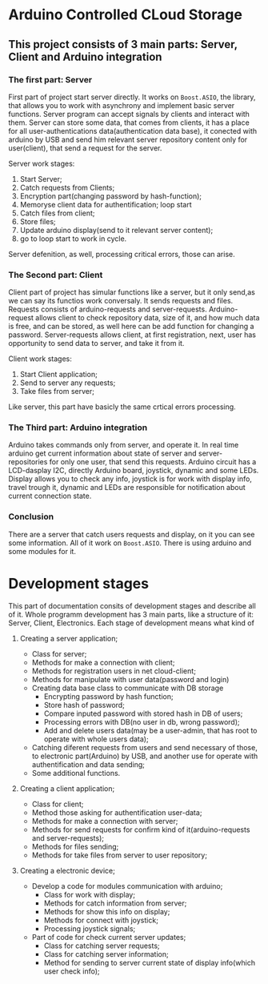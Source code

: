 # Arduino Controlled CLoud Storage

## This project consists of 3 main parts: Server, Client and Arduino integration
 
### The first part: Server
First part of project start server directly. It works on `Boost.ASIO`, the library, that allows you to work with asynchrony and implement basic server functions.
Server program can accept signals by clients and interact with them. Server can store some data, that comes from clients, it has a place for all user-authentications data(authentication data base), it conected with arduino by USB and send him relevant server repository content only for user(client), that send a request for the server. 

Server work stages:   
1. Start Server;
2. Catch requests from Clients;
3. Encryption part(changing password by hash-function);
4. Memoryse client data for authentification;
    loop start
5. Catch files from client;
6. Store files;
7. Update arduino display(send to it relevant server content);
8. go to loop start to work in cycle.

Server defenition, as well, processing critical errors, those can arise.


### The Second part: Client

Client part of project has simular functions like a server, but it only send,as we can say its functios work conversaly. It sends requests and files. Requests consists of arduino-requests and server-requests. Arduino-request allows client to check repository data, size of it, and how much data is free, and can be stored, as well here can be add function for changing a password. Server-requests allows client, at first registration, next, user has opportunity to send data to server, and take it from it. 

Client work stages:
1. Start Client application;
2. Send to server any requests;
3. Take files from server;

Like server, this part have basicly the same crtical errors processing.

### The Third part: Arduino integration

Arduino takes commands only from server, and operate it. In real time arduino get current information about state of server and server-repositories for only one user, that send this requests. 
Arduino circuit has a LCD-dasplay I2C, directly Arduino board, joystick, dynamic and some LEDs.
Display allows you to check any info, joystick is for work with display info, travel trough it, dynamic and LEDs are responsible for notification about current connection state.


### Conclusion

There are a server that catch users requests and display, on it you can see some information. All of it work on `Boost.ASIO`. There is using arduino and some modules for it. 

# Development stages

This part of documentation consits of development stages and describe all of it. Whole programm development has 3 main parts, like a structure of it: Server, Client, Electronics. Each stage of development means what kind of 

1. Creating a server application;
    * Class for server;
    * Methods for make a connection with client;
    * Methods for registration users in net cloud-client;
    * Methods for manipulate with user data(password and login)
    * Creating data base class to communicate with DB storage
        *  Encrypting password by hash function;
        *  Store hash of password;
        *  Compare inputed password with stored hash in DB of users;
        *  Processing errors with DB(no user in db, wrong password);
        *  Add and delete users data(may be a user-admin, that has root to operate with whole users data);
    * Catching diferent requests from users and send necessary of those, to electronic part(Arduino) by USB, and another use for operate with authentification and data sending;
    * Some additional functions.


2. Creating a client application;
    * Class for client;
    * Method those asking for authentification user-data;
    * Methods for make a connection with server;
    * Methods for send requests for confirm kind of it(arduino-requests and server-requests);
    * Methods for files sending;
    * Methods for take files from server to user repository;


3. Creating a electronic device;
    * Develop a code for modules communication with arduino;
        * Class for work with display;
        * Methods for catch information from server;
        * Methods for show this info on display;
        * Methods for connect with joystick;
        * Processing joystick signals;
    * Part of code for check current server updates;
        * Class for catching server requests;
        * Class for catching server information;
        * Method for sending to server current state of display info(which user check info);

